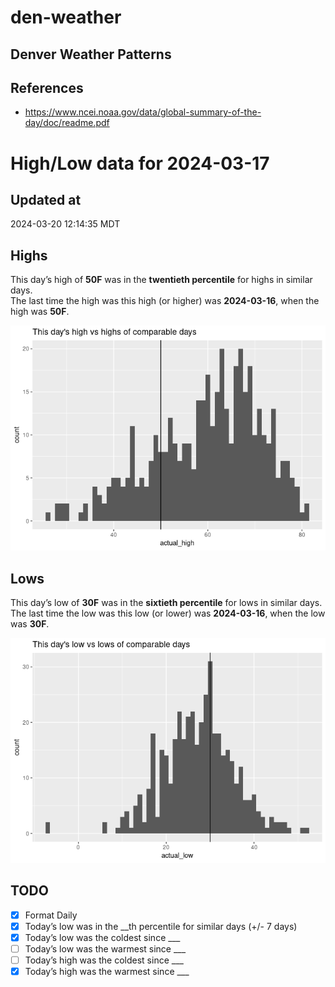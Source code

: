# den-weather


## Denver Weather Patterns

## References

- <https://www.ncei.noaa.gov/data/global-summary-of-the-day/doc/readme.pdf>

# High/Low data for 2024-03-17

## Updated at

2024-03-20 12:14:35 MDT

## Highs

This day’s high of **50F** was in the **twentieth percentile** for highs
in similar days.  
The last time the high was this high (or higher) was **2024-03-16**,
when the high was **50F**.

![](readme_files/figure-commonmark/unnamed-chunk-4-1.png)

## Lows

This day’s low of **30F** was in the **sixtieth percentile** for lows in
similar days.  
The last time the low was this low (or lower) was **2024-03-16**, when
the low was **30F**.

![](readme_files/figure-commonmark/unnamed-chunk-6-1.png)

## TODO

- [x] Format Daily
- [x] Today’s low was in the \_\_th percentile for similar days (+/- 7
  days)
- [x] Today’s low was the coldest since \_\_\_
- [ ] Today’s low was the warmest since \_\_\_
- [ ] Today’s high was the coldest since \_\_\_
- [x] Today’s high was the warmest since \_\_\_
